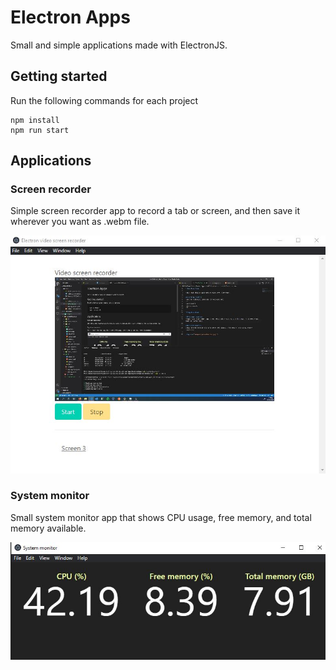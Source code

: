 # Electron Apps

Small and simple applications made with ElectronJS.

## Getting started
Run the following commands for each project
```
npm install 
npm run start
```

## Applications

### Screen recorder
Simple screen recorder app to record a tab or screen, and then save it wherever you want as .webm file.

<img src="images/screenRecorder.jpg"/> 

### System monitor
Small system monitor app that shows CPU usage, free memory, and total memory available.

<img src="images/systemMonitor.jpg"/> 